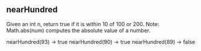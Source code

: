 ## nearHundred

Given an int n, return true if it is within 10 of 100 or 200. Note: Math.abs(num) computes the absolute value of a number.  

nearHundred(93) → true
nearHundred(90) → true
nearHundred(89) → false
